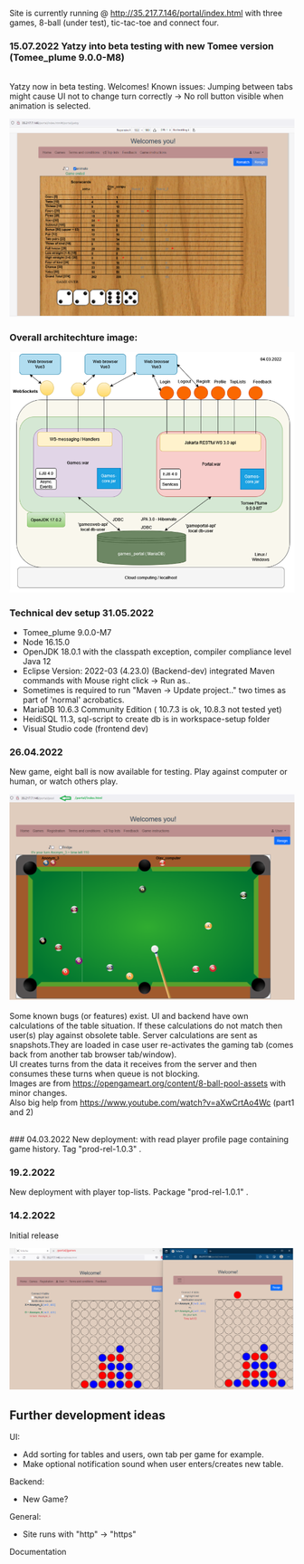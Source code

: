 
Site is currently running @ http://35.217.7.146/portal/index.html with three games, 8-ball (under test), tic-tac-toe and connect four.
<br>

### 15.07.2022 Yatzy into beta testing with new Tomee version (Tomee_plume 9.0.0-M8)
<br>
Yatzy now in beta testing. Welcomes!
Known issues: Jumping between tabs might cause UI not to change turn correctly -> No roll button visible when animation is selected.

![tictactoe](./workspace-setup/Yatzy_15_07_2022.png)

### Overall architechture image:
![tictactoe](./workspace-setup/architecture_.png)
<br>
### Technical dev setup 31.05.2022

   * Tomee_plume 9.0.0-M7
   * Node 16.15.0
   * OpenJDK 18.0.1 with the classpath exception, compiler compliance level Java 12
   * Eclipse Version: 2022-03 (4.23.0) (Backend-dev) integrated Maven commands with Mouse right click -> Run as..
   * Sometimes is required to run "Maven -> Update project.." two times as part of 'normal' acrobatics.
   * MariaDB 10.6.3 Community Edition ( 10.7.3 is ok, 10.8.3 not tested yet)
   * HeidiSQL 11.3, sql-script to create db is in workspace-setup folder
   * Visual Studio code (frontend dev) 
    <br>
### 26.04.2022
New game, eight ball is now available for testing. Play against computer or human, or watch others play.

![tictactoe](./workspace-setup/eight_ball_game.png)
<br><br>
Some known bugs (or features) exist. UI and backend have own calculations of the table situation. If these calculations do not match then user(s) play against obsolete table. Server calculations are sent as snapshots.They are loaded in case user re-activates the gaming tab (comes back from another tab browser tab/window).
<br>
UI creates turns from the data it receives from the server and then consumes these turns when queue is not blocking.
<br>
Images are from https://opengameart.org/content/8-ball-pool-assets with minor changes.
<br>
Also big help from https://www.youtube.com/watch?v=aXwCrtAo4Wc (part1 and 2)
<br>

<br>
### 04.03.2022
New deployment: with read player profile page containing game history. Tag "prod-rel-1.0.3" .

### 19.2.2022
New deployment with player top-lists. Package "prod-rel-1.0.1" .

### 14.2.2022
Initial release
<br>

![tictactoe](./workspace-setup/ConnectFour.png) 

## Further development ideas

UI:
* Add sorting for tables and users, own tab per game for example.
* Make optional notification sound when user enters/creates new table.

Backend:
* New Game?

General:
* Site runs with "http" -> "https" 

Documentation

